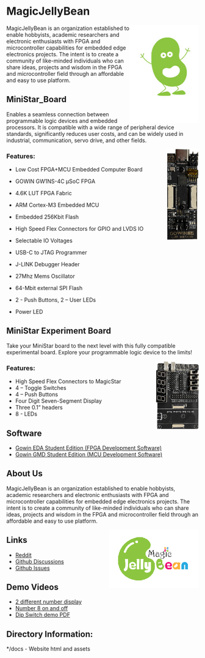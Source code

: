 # MagicJellyBean

<img src="docs/assest/images/MJB_mini_256.jpg" align="right">

MagicJellyBean is an organization established to enable hobbyists, academic researchers and electronic enthusiasts with FPGA and microcontroller capabilities for embedded edge electronics projects. The intent is to create a community of like-minded individuals who can share ideas, projects and wisdom in the FPGA and microcontroller field through an affordable and easy to use platform.

## MiniStar_Board

Enables a seamless connection between programmable logic devices and embedded processors. It is compatible with a wide range of peripheral device standards, significantly reduces user costs, and can be widely used in industrial, communication, servo drive, and other fields.


<img src="docs/assest/images/MiniStar_board_thumbnail.jpg" align="right">

### Features:

* Low Cost FPGA+MCU Embedded Computer Board

* GOWIN GW1NS-4C µSoC FPGA

* 4.6K LUT FPGA Fabric

* ARM Cortex-M3 Embedded MCU

* Embedded 256Kbit Flash

* High Speed Flex Connectors for GPIO and LVDS IO

* Selectable IO Voltages

* USB-C to JTAG Programmer

* J-LINK Debugger Header

* 27Mhz Mems Oscillator

* 64-Mbit external SPI Flash

* 2 - Push Buttons, 2 – User LEDs

* Power LED

## MiniStar Experiment Board

Take your MiniStar board to the next level with this fully compatible experimental board. Explore your programmable logic device to the limits!


<img src="docs/assest/images/MiniStar_experiment_carrier_thumbnail.jpg" align="right">


### Features:

* High Speed Flex Connectors to MagicStar
* 4 – Toggle Switches
* 4 – Push Buttons
* Four Digit Seven-Segment Display
* Three 0.1” headers
* 8 - LEDs

## Software

* [Gowin EDA Student Edition (FPGA Development Software)](https://www.gowinsemi.com/en/support/download_eda/)
* [Gowin GMD Student Edition (MCU Development Software)](https://www.gowinsemi.com/en/support/database/569/)





## About Us

MagicJellyBean is an organization established to enable hobbyists, academic researchers and electronic enthusiasts with FPGA and microcontroller capabilities for embedded edge electronics projects. The intent is to create a community of like-minded individuals who can share ideas, projects and wisdom in the FPGA and microcontroller field through an affordable and easy to use platform.

<img src="docs/assest/images/logo_thumbnail.jpg" align="right">

## Links

* [Reddit](https://www.reddit.com/r/magicjellybeanfpga/)
* [Github Discussions](https://github.com/magicjellybeanfpga/MiniStar/discussions)
* [Github Issues](https://github.com/magicjellybeanfpga/MiniStar/issues/)

## Demo Videos

* [2 different number display](https://drive.google.com/file/d/1SkSTpZpgkToiEqxOQOj1OJJtra5CSwrL/view?usp=sharing)
* [Number 8 on and off](https://drive.google.com/file/d/1I2B5L1T9cH_DUUw8990EiqQWrjz8icb0/view?usp=sharing)
* [Dip Switch demo PDF](https://drive.google.com/file/d/1-MgaaKb_cU5P86ALG2an3MPtoGNaqA3z/view?usp=sharing)







## Directory Information:

*/docs - Website html and assets
